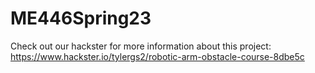 # ME446Spring23

Check out our hackster for more information about this project:
https://www.hackster.io/tylergs2/robotic-arm-obstacle-course-8dbe5c
